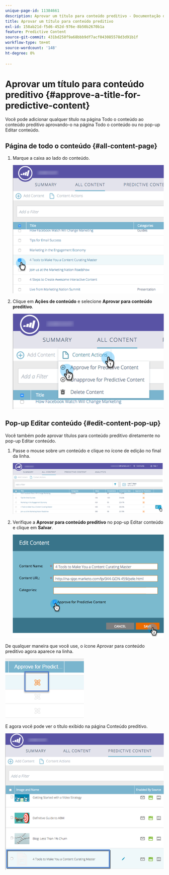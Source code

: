 ```yaml
---
unique-page-id: 11384661
description: Aprovar um título para conteúdo preditivo - Documentação do Marketo - Documentação do produto
title: Aprovar um título para conteúdo preditivo
exl-id: 158ab21d-f5d6-452d-976e-8b50b2670b1a
feature: Predictive Content
source-git-commit: 431bd258f9a68bbb9df7acf043085578d3d91b1f
workflow-type: tm+mt
source-wordcount: '148'
ht-degree: 0%

---
```


# Aprovar um título para conteúdo preditivo {#approve-a-title-for-predictive-content}

Você pode adicionar qualquer título na página Todo o conteúdo ao conteúdo preditivo aprovando-o na página Todo o conteúdo ou no pop-up Editar conteúdo.

## Página de todo o conteúdo {#all-content-page}

1. Marque a caixa ao lado do conteúdo.

   ![](assets/image2017-10-3-9-3a9-3a47.png)

1. Clique em **Ações de conteúdo** e selecione **Aprovar para conteúdo preditivo**.

   ![](assets/image2017-10-3-9-3a10-3a31.png)

## Pop-up Editar conteúdo {#edit-content-pop-up}

Você também pode aprovar títulos para conteúdo preditivo diretamente no pop-up Editar conteúdo.

1. Passe o mouse sobre um conteúdo e clique no ícone de edição no final da linha.

   ![](assets/image2017-10-3-9-3a14-3a55.png)

1. Verifique a **Aprovar para conteúdo preditivo** no pop-up Editar conteúdo e clique em **Salvar**.

   ![](assets/image2017-10-3-9-3a15-3a35.png)

De qualquer maneira que você use, o ícone Aprovar para conteúdo preditivo agora aparece na linha.

![](assets/five.png)

E agora você pode ver o título exibido na página Conteúdo preditivo.

![](assets/image2017-10-3-9-3a16-3a45.png)
